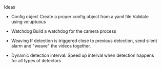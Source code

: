 Ideas
- Config object
  Create a proper config object from a yaml file
  Validate using voluptuous

- Watchdog
  Build a watchdog for the camera process

- Weaving
  If detection is triggered close to previous detection, send silent alarm and "weave" the videos together.

- Dynamic detection interval:
  Speed up interval when detection happens for all types of detectors